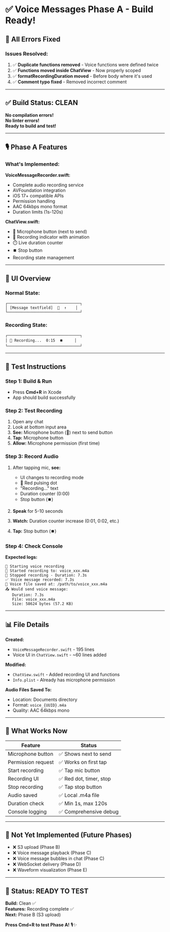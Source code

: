 # ✅ Voice Messages Phase A - Build Ready!

## 🔧 All Errors Fixed

### Issues Resolved:
1. ✅ **Duplicate functions removed** - Voice functions were defined twice
2. ✅ **Functions moved inside ChatView** - Now properly scoped
3. ✅ **formatRecordingDuration moved** - Before body where it's used
4. ✅ **Comment typo fixed** - Removed incorrect comment

---

## ✅ Build Status: CLEAN

**No compilation errors!**  
**No linter errors!**  
**Ready to build and test!**

---

## 🎙️ Phase A Features

### What's Implemented:

**VoiceMessageRecorder.swift:**
- Complete audio recording service
- AVFoundation integration
- iOS 17+ compatible APIs
- Permission handling
- AAC 64kbps mono format
- Duration limits (1s-120s)

**ChatView.swift:**
- 🎤 Microphone button (next to send)
- 🔴 Recording indicator with animation
- ⏱️ Live duration counter
- ⏹️ Stop button
- Recording state management

---

## 🎨 UI Overview

### Normal State:
```
┌────────────────────────────────┐
│ [Message textfield]  🎤  ↑    │
└────────────────────────────────┘
```

### Recording State:
```
┌────────────────────────────────┐
│ 🔴 Recording...  0:15  ⏹️     │
└────────────────────────────────┘
```

---

## 🧪 Test Instructions

### Step 1: Build & Run
- Press **Cmd+R** in Xcode
- App should build successfully

### Step 2: Test Recording
1. Open any chat
2. Look at bottom input area
3. **See:** Microphone button (🎤) next to send button
4. **Tap:** Microphone button
5. **Allow:** Microphone permission (first time)

### Step 3: Record Audio
1. After tapping mic, **see:**
   - UI changes to recording mode
   - 🔴 Red pulsing dot
   - "Recording..." text
   - Duration counter (0:00)
   - Stop button (⏹️)

2. **Speak** for 5-10 seconds

3. **Watch:** Duration counter increase (0:01, 0:02, etc.)

4. **Tap:** Stop button (⏹️)

### Step 4: Check Console
**Expected logs:**
```
🎤 Starting voice recording
🎤 Started recording to: voice_xxx.m4a
🎤 Stopped recording - Duration: 7.3s
✅ Voice message recorded: 7.3s
📁 Voice file saved at: /path/to/voice_xxx.m4a
📤 Would send voice message:
   Duration: 7.3s
   File: voice_xxx.m4a
   Size: 58624 bytes (57.2 KB)
```

---

## 📊 File Details

**Created:**
- `VoiceMessageRecorder.swift` - 195 lines
- Voice UI in `ChatView.swift` - ~60 lines added

**Modified:**
- `ChatView.swift` - Added recording UI and functions
- `Info.plist` - Already has microphone permission

**Audio Files Saved To:**
- Location: Documents directory
- Format: `voice_{UUID}.m4a`
- Quality: AAC 64kbps mono

---

## 🎯 What Works Now

| Feature | Status |
|---------|--------|
| Microphone button | ✅ Shows next to send |
| Permission request | ✅ Works on first tap |
| Start recording | ✅ Tap mic button |
| Recording UI | ✅ Red dot, timer, stop |
| Stop recording | ✅ Tap stop button |
| Audio saved | ✅ Local .m4a file |
| Duration check | ✅ Min 1s, max 120s |
| Console logging | ✅ Comprehensive debug |

---

## 🚧 Not Yet Implemented (Future Phases)

- ❌ S3 upload (Phase B)
- ❌ Voice message playback (Phase C)
- ❌ Voice message bubbles in chat (Phase C)
- ❌ WebSocket delivery (Phase D)
- ❌ Waveform visualization (Phase E)

---

## 🚀 Status: READY TO TEST

**Build:** Clean ✅  
**Features:** Recording complete ✅  
**Next:** Phase B (S3 upload)

**Press Cmd+R to test Phase A!** 🎙️✨
